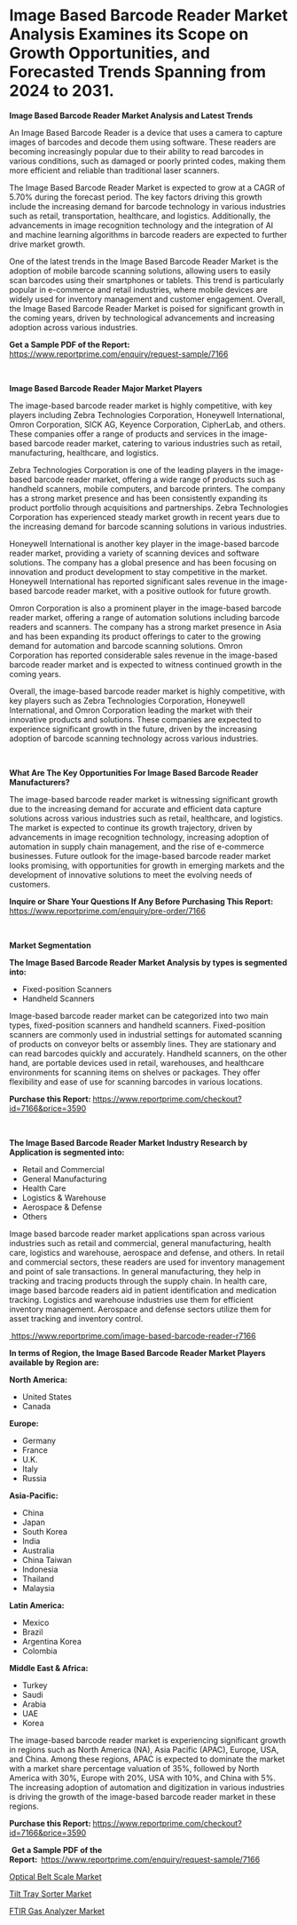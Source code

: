 <p><h1>Image Based Barcode Reader Market Analysis Examines its Scope on Growth Opportunities, and Forecasted Trends Spanning from 2024 to 2031.</h1></p><p><strong>Image Based Barcode Reader Market Analysis and Latest Trends</strong></p>
<p><p>An Image Based Barcode Reader is a device that uses a camera to capture images of barcodes and decode them using software. These readers are becoming increasingly popular due to their ability to read barcodes in various conditions, such as damaged or poorly printed codes, making them more efficient and reliable than traditional laser scanners.</p><p>The Image Based Barcode Reader Market is expected to grow at a CAGR of 5.70% during the forecast period. The key factors driving this growth include the increasing demand for barcode technology in various industries such as retail, transportation, healthcare, and logistics. Additionally, the advancements in image recognition technology and the integration of AI and machine learning algorithms in barcode readers are expected to further drive market growth.</p><p>One of the latest trends in the Image Based Barcode Reader Market is the adoption of mobile barcode scanning solutions, allowing users to easily scan barcodes using their smartphones or tablets. This trend is particularly popular in e-commerce and retail industries, where mobile devices are widely used for inventory management and customer engagement. Overall, the Image Based Barcode Reader Market is poised for significant growth in the coming years, driven by technological advancements and increasing adoption across various industries.</p></p>
<p><strong>Get a Sample PDF of the Report:&nbsp;</strong> <a href="https://www.reportprime.com/enquiry/request-sample/7166">https://www.reportprime.com/enquiry/request-sample/7166</a></p>
<p>&nbsp;</p>
<p><strong>Image Based Barcode Reader Major Market Players</strong></p>
<p><p>The image-based barcode reader market is highly competitive, with key players including Zebra Technologies Corporation, Honeywell International, Omron Corporation, SICK AG, Keyence Corporation, CipherLab, and others. These companies offer a range of products and services in the image-based barcode reader market, catering to various industries such as retail, manufacturing, healthcare, and logistics.</p><p>Zebra Technologies Corporation is one of the leading players in the image-based barcode reader market, offering a wide range of products such as handheld scanners, mobile computers, and barcode printers. The company has a strong market presence and has been consistently expanding its product portfolio through acquisitions and partnerships. Zebra Technologies Corporation has experienced steady market growth in recent years due to the increasing demand for barcode scanning solutions in various industries.</p><p>Honeywell International is another key player in the image-based barcode reader market, providing a variety of scanning devices and software solutions. The company has a global presence and has been focusing on innovation and product development to stay competitive in the market. Honeywell International has reported significant sales revenue in the image-based barcode reader market, with a positive outlook for future growth.</p><p>Omron Corporation is also a prominent player in the image-based barcode reader market, offering a range of automation solutions including barcode readers and scanners. The company has a strong market presence in Asia and has been expanding its product offerings to cater to the growing demand for automation and barcode scanning solutions. Omron Corporation has reported considerable sales revenue in the image-based barcode reader market and is expected to witness continued growth in the coming years.</p><p>Overall, the image-based barcode reader market is highly competitive, with key players such as Zebra Technologies Corporation, Honeywell International, and Omron Corporation leading the market with their innovative products and solutions. These companies are expected to experience significant growth in the future, driven by the increasing adoption of barcode scanning technology across various industries.</p></p>
<p>&nbsp;</p>
<p><strong>What Are The Key Opportunities For Image Based Barcode Reader Manufacturers?</strong></p>
<p><p>The image-based barcode reader market is witnessing significant growth due to the increasing demand for accurate and efficient data capture solutions across various industries such as retail, healthcare, and logistics. The market is expected to continue its growth trajectory, driven by advancements in image recognition technology, increasing adoption of automation in supply chain management, and the rise of e-commerce businesses. Future outlook for the image-based barcode reader market looks promising, with opportunities for growth in emerging markets and the development of innovative solutions to meet the evolving needs of customers.</p></p>
<p><strong>Inquire or Share Your Questions If Any Before Purchasing This Report:</strong> <a href="https://www.reportprime.com/enquiry/pre-order/7166">https://www.reportprime.com/enquiry/pre-order/7166</a></p>
<p>&nbsp;</p>
<p><strong>Market Segmentation</strong></p>
<p><strong>The Image Based Barcode Reader Market Analysis by types is segmented into:</strong></p>
<p><ul><li>Fixed-position Scanners</li><li>Handheld Scanners</li></ul></p>
<p><p>Image-based barcode reader market can be categorized into two main types, fixed-position scanners and handheld scanners. Fixed-position scanners are commonly used in industrial settings for automated scanning of products on conveyor belts or assembly lines. They are stationary and can read barcodes quickly and accurately. Handheld scanners, on the other hand, are portable devices used in retail, warehouses, and healthcare environments for scanning items on shelves or packages. They offer flexibility and ease of use for scanning barcodes in various locations.</p></p>
<p><strong>Purchase this Report:&nbsp;</strong><a href="https://www.reportprime.com/checkout?id=7166&price=3590">https://www.reportprime.com/checkout?id=7166&price=3590</a></p>
<p>&nbsp;</p>
<p><strong>The Image Based Barcode Reader Market Industry Research by Application is segmented into:</strong></p>
<p><ul><li>Retail and Commercial</li><li>General Manufacturing</li><li>Health Care</li><li>Logistics & Warehouse</li><li>Aerospace & Defense</li><li>Others</li></ul></p>
<p><p>Image based barcode reader market applications span across various industries such as retail and commercial, general manufacturing, health care, logistics and warehouse, aerospace and defense, and others. In retail and commercial sectors, these readers are used for inventory management and point of sale transactions. In general manufacturing, they help in tracking and tracing products through the supply chain. In health care, image based barcode readers aid in patient identification and medication tracking. Logistics and warehouse industries use them for efficient inventory management. Aerospace and defense sectors utilize them for asset tracking and inventory control.</p></p>
<p><a href="https://www.reportprime.com/image-based-barcode-reader-r7166">&nbsp;https://www.reportprime.com/image-based-barcode-reader-r7166</a></p>
<p><strong>In terms of Region, the Image Based Barcode Reader Market Players available by Region are:</strong></p>
<p>
    <p> <strong> North America: </strong>
        <ul>
            <li>United States</li>
            <li>Canada</li>
        </ul>
        </p> 
    <p> <strong> Europe: </strong>
        <ul>
            <li>Germany</li>
            <li>France</li>
            <li>U.K.</li>
            <li>Italy</li>
            <li>Russia</li>
        </ul>
        </p> 
    <p> <strong> Asia-Pacific: </strong>
        <ul>
            <li>China</li>
            <li>Japan</li>
            <li>South Korea</li>
            <li>India</li>
            <li>Australia</li>
            <li>China Taiwan</li>
            <li>Indonesia</li>
            <li>Thailand</li>
            <li>Malaysia</li>
        </ul>
        </p> 
    <p> <strong> Latin America: </strong>
        <ul>
            <li>Mexico</li>
            <li>Brazil</li>
            <li>Argentina Korea</li>
            <li>Colombia</li>
        </ul>
        </p> 
    <p> <strong> Middle East & Africa: </strong>
        <ul>
            <li>Turkey</li>
            <li>Saudi</li>
            <li>Arabia</li>
            <li>UAE</li>
            <li>Korea</li>
        </ul>
    </p>
    </p>
<p><p>The image-based barcode reader market is experiencing significant growth in regions such as North America (NA), Asia Pacific (APAC), Europe, USA, and China. Among these regions, APAC is expected to dominate the market with a market share percentage valuation of 35%, followed by North America with 30%, Europe with 20%, USA with 10%, and China with 5%. The increasing adoption of automation and digitization in various industries is driving the growth of the image-based barcode reader market in these regions.</p></p>
<p><strong>Purchase this Report: </strong><a href="https://www.reportprime.com/checkout?id=7166&price=3590">https://www.reportprime.com/checkout?id=7166&price=3590</a></p>
<p>&nbsp;<strong>Get a Sample PDF of the Report:&nbsp;&nbsp;</strong><a href="https://www.reportprime.com/enquiry/request-sample/7166">https://www.reportprime.com/enquiry/request-sample/7166</a></p>
<p><strong></strong></p>
<p><p><a href="https://github.com/nathandecarvalho/Market-Research-Report-List-2/blob/main/optical-belt-scale-market.md">Optical Belt Scale Market</a></p><p><a href="https://github.com/kosella/Market-Research-Report-List-2/blob/main/tilt-tray-sorter-market.md">Tilt Tray Sorter Market</a></p><p><a href="https://github.com/kufem1/Market-Research-Report-List-2/blob/main/ftir-gas-analyzer-market.md">FTIR Gas Analyzer Market</a></p></p>